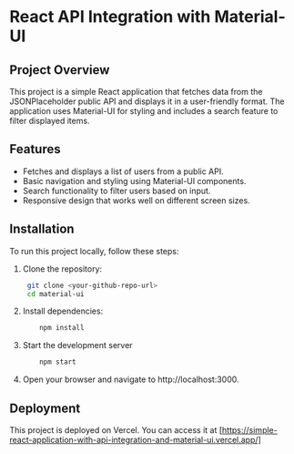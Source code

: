 # React API Integration with Material-UI

## Project Overview
This project is a simple React application that fetches data from the JSONPlaceholder public API and displays it in a user-friendly format. The application uses Material-UI for styling and includes a search feature to filter displayed items.

## Features
- Fetches and displays a list of users from a public API.
- Basic navigation and styling using Material-UI components.
- Search functionality to filter users based on input.
- Responsive design that works well on different screen sizes.

## Installation
To run this project locally, follow these steps:

1. Clone the repository:
   ```sh
    git clone <your-github-repo-url>
    cd material-ui
   ```
2. Install dependencies:
    ```sh
        npm install
    ```

3. Start the development server
    ```sh
        npm start
    ```

4. Open your browser and navigate to http://localhost:3000.

## Deployment
This project is deployed on Vercel. You can access it at [https://simple-react-application-with-api-integration-and-material-ui.vercel.app/]  